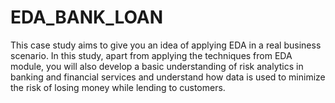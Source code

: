# EDA_BANK_LOAN
This case study aims to give you an idea of applying EDA in a real business scenario. In this study, apart from applying the techniques from EDA module, you will also develop a basic understanding of risk analytics in banking and financial services and understand how data is used to minimize the risk of losing money while lending to customers.
